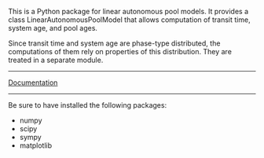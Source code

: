 This is a Python package for linear autonomous pool models.
It provides a class LinearAutonomousPoolModel that allows 
computation of transit time, system age, and pool ages.

Since transit time and system age are phase-type distributed, the computations of them
rely on properties of this distribution. They are treated in a separate module.

---

[Documentation](http://lapm.readthedocs.io/en/latest/)

---

Be sure to have installed the following packages:

+ numpy
+ scipy
+ sympy
+ matplotlib
